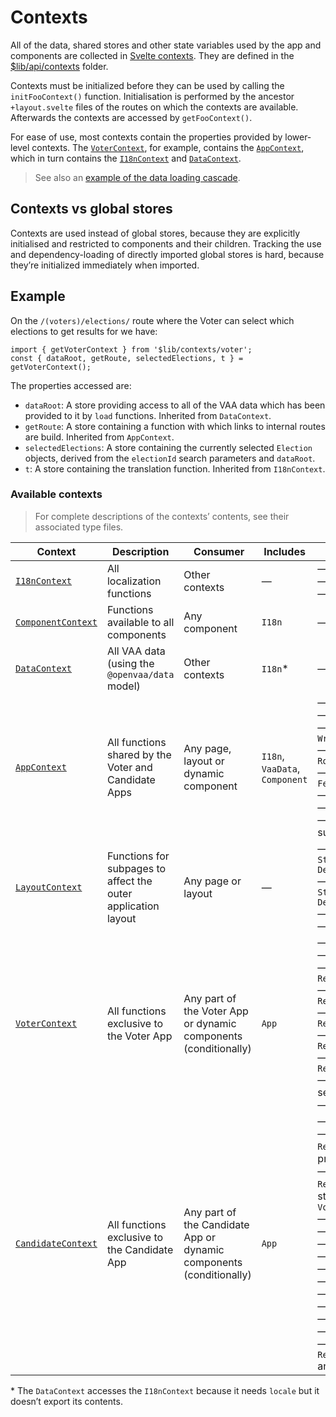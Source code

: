 # Contexts

All of the data, shared stores and other state variables used by the app and components are collected in [Svelte contexts](https://svelte.dev/docs/svelte#setcontext). They are defined in the [$lib/api/contexts](../../frontend/src/lib/contexts) folder.

Contexts must be initialized before they can be used by calling the `initFooContext()` function. Initialisation is performed by the ancestor `+layout.svelte` files of the routes on which the contexts are available. Afterwards the contexts are accessed by `getFooContext()`.

For ease of use, most contexts contain the properties provided by lower-level contexts. The [`VoterContext`](../../frontend/src/lib/contexts/voter), for example, contains the [`AppContext`](../../frontend/src/lib/contexts/app/appContext.type.ts), which in turn contains the [`I18nContext`](../../frontend/src/lib/contexts/i18n/i18nContext.type.ts) and [`DataContext`](../../frontend/src/lib/contexts/data/dataContext.type.ts).

> See also an [example of the data loading cascade](./data-and-state-management.md#example).

## Contexts vs global stores

Contexts are used instead of global stores, because they are explicitly initialised and restricted to components and their children. Tracking the use and dependency-loading of directly imported global stores is hard, because they’re initialized immediately when imported.

## Example

On the `/(voters)/elections/` route where the Voter can select which elections to get results for we have:

```tsx
import { getVoterContext } from '$lib/contexts/voter';
const { dataRoot, getRoute, selectedElections, t } = getVoterContext();
```

The properties accessed are:

- `dataRoot`: A store providing access to all of the VAA data which has been provided to it by `load` functions. Inherited from `DataContext`.
- `getRoute`: A store containing a function with which links to internal routes are build. Inherited from `AppContext`.
- `selectedElections`: A store containing the currently selected `Election` objects, derived from the `electionId` search parameters and `dataRoot`.
- `t`: A store containing the translation function. Inherited from `I18nContext`.

### Available contexts

> For complete descriptions of the contexts’ contents, see their associated type files.

| Context                                                                                  | Description                                                   |  Consumer                                                           | Includes                       | Own contents (non-exhaustive)                                                                                                                                                                                                                                                                                                                                                                                                                                                                                                                                                                                                           | Initialized by      |
| ---------------------------------------------------------------------------------------- | ------------------------------------------------------------- | ------------------------------------------------------------------- | ------------------------------ | --------------------------------------------------------------------------------------------------------------------------------------------------------------------------------------------------------------------------------------------------------------------------------------------------------------------------------------------------------------------------------------------------------------------------------------------------------------------------------------------------------------------------------------------------------------------------------------------------------------------------------------- | ------------------- |
| [`I18nContext`](../../frontend/src/lib/contexts/i18n/i18nContext.type.ts)                | All localization functions                                    | Other contexts                                                      | —                              | — `t`<br> — `locale`<br> — `locales` from `$lib/i18n`                                                                                                                                                                                                                                                                                                                                                                                                                                                                                                                                                                                   | `/[lang]`           |
| [`ComponentContext`](../../frontend/src/lib/contexts/component/componentContext.type.ts) | Functions available to all components                         | Any component                                                       | `I18n`                         | — `darkMode: Readable<boolean>`                                                                                                                                                                                                                                                                                                                                                                                                                                                                                                                                                                                                         | `/[lang]`           |
| [`DataContext`](../../frontend/src/lib/contexts/data/dataContext.type.ts)                | All VAA data (using the `@openvaa/data` model)                | Other contexts                                                      | `I18n`\*                       | — `dataRoot: Readable<dataRoot>`                                                                                                                                                                                                                                                                                                                                                                                                                                                                                                                                                                                                        | `/[lang]`           |
| [`AppContext`](../../frontend/src/lib/contexts/app/appContext.type.ts)                   | All functions shared by the Voter and Candidate Apps          | Any page, layout or dynamic component                               | `I18n`, `VaaData`, `Component` | — `appType: Writable<AppType>`<br> — `appSettings: SettingsStore`<br> — `userPreferences: Writable<UserPreferences>`<br> — `getRoute: Readable<(options: RouteOptions) => string>`<br> — `sendFeedback: (data: FeedbackData) => Promise<Response>`<br> — contents of `TrackinService`<br> — popup and modal dialog handling<br> — handling data consent and user surveys                                                                                                                                                                                                                                                                | `/[lang]`           |
| [`LayoutContext`](../../frontend/src/lib/contexts/layout/layoutContext.type.ts)          | Functions for subpages to affect the outer application layout | Any page or layout                                                  | —                              | — `topBarSettings: StackedStore<TopBarSettings, DeepPartial<TopBarSettings>>`<br> — `pageStyles: StackedStore<PageStyles, DeepPartial<PageStyles>>`<br> — `progress: Progress`<br> — `navigation: Navigation`                                                                                                                                                                                                                                                                                                                                                                                                                           | `/[lang]`           |
| [`VoterContext`](../../frontend/src/lib/contexts/voter/voterContext.type.ts)             | All functions exclusive to the Voter App                      | Any part of the Voter App or dynamic components (conditionally)     | `App`                          | — `answers: AnswerStore`<br> — `matches: Readable<MatchTree>`<br> — `entityFilters: Readable<FilterTree>`<br> — `infoQuestions: Readable<Array<AnyQuestionVariant>>`<br> — `opinionQuestions: Readable<Array<AnyQuestionVariant>>`<br> — `selectedConstituencies: Readable<Array<Constituency>>`<br> — `selectedElections: Readable<Array<Election>>`<br> — handling question category selection and question ordering<br> — other selection-related functions                                                                                                                                                                          | `/[lang]/(voter)`   |
| [`CandidateContext`](../../frontend/src/lib/contexts/candidate/candidateContext.type.ts) | All functions exclusive to the Candidate App                  | Any part of the Candidate App or dynamic components (conditionally) | `App`                          | — `userData: UserDataStore`<br> — `preregistrationElectionIds: Readable<Array<Id>>` and other preregisration stores<br> — `selectedElections: Readable<Array<Election>>` and other stores matching those in `VoterContext`<br> — `checkRegistrationKey(opts)`<br> — `register(opts)`<br> — `logout()`<br> — `requestForgotPasswordEmail(opts)`<br> — `resetPassword(opts)`<br> — `setPassword(opts)`<br> — `exchangeCodeForIdToken(opts)`<br> — `preregister(opts)`<br> — `clearIdToken()`<br> — `answersLocked: Readable<boolean>`<br> — `requiredInfoQuestions: Readable<Array<AnyQuestionVariant>>` and other utility derived stores | `/[lang]/candidate` |

\* The `DataContext` accesses the `I18nContext` because it needs `locale` but it doesn’t export its contents.
